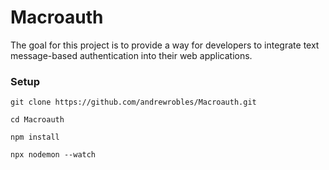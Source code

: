 # Macroauth
The goal for this project is to provide a way for developers to integrate text message-based authentication into their web applications.

### Setup
```
git clone https://github.com/andrewrobles/Macroauth.git

cd Macroauth

npm install

npx nodemon --watch
```
